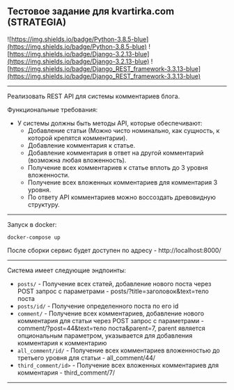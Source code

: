 ## Тестовое задание для kvartirka.com (STRATEGIA)

![https://img.shields.io/badge/Python-3.8.5-blue](https://img.shields.io/badge/Python-3.8.5-blue)
![https://img.shields.io/badge/Django-3.2.13-blue](https://img.shields.io/badge/Django-3.2.13-blue)
![https://img.shields.io/badge/Django_REST_framework-3.3.13-blue](https://img.shields.io/badge/Django_REST_framework-3.3.13-blue)

---
Реализовать REST API для системы комментариев блога.

Функциональные требования:

- У системы должны быть методы API, которые обеспечивают:
    - Добавление статьи (Можно чисто номинально, как сущность, к которой крепятся комментарии).
    - Добавление комментария к статье.
    - Добавление комментария в ответ на другой комментарий (возможна любая вложенность).
    - Получение всех комментариев к статье вплоть до 3 уровня вложенности.
    - Получение всех вложенных комментариев для комментария 3 уровня.
    - По ответу API комментариев можно воссоздать древовидную структуру.
---
Запуск в docker: 
```
docker-compose up
```
После сборки сервис будет доступен по адресу - http://localhost:8000/ 

---
Система имеет следующие эндпоинты:
* `posts/` - Получение всех статей, добавление нового поста через POST запрос с параметрами - posts/?title=заголовок&text=тело поста
* `posts/id/` - Получение определенного поста по его id
* `comment/` - Получение всех комментариев, добавление нового комментария для статьи через POST запрос с параметрами - comment/?post=44&text=тело поста&parent=7, parent является опциональным параметром, указывается для добавления комментария к комментарию
* `all_comment/id/` - Получение всех комментариев вложенностью до третьего уровня для статьи - all_comment/44/
* `third_comment/id>` - Получение всех вложенных комментариев для комментария - third_comment/7/
---